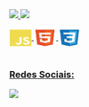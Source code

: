  <div>
   <a href="https://github.com/felipe-int">
   <img height="180em" src="https://github-readme-stats.vercel.app/api?username=felipe-int&show_icons=true&theme=synthwave"&include_all_commits=true&count_private=true"/>
   <img height="180em" src="https://github-readme-stats.vercel.app/api/top-langs/?username=felipe-int&layout=compact&langs_count=6&theme=synthwave"/>

</div>
<div style="display: inline_block"><br>
  <img align="center" alt="Js" height="30" width="40" src="https://raw.githubusercontent.com/devicons/devicon/master/icons/javascript/javascript-plain.svg">
  <img align="center" alt="HTML" height="30" width="40" src="https://raw.githubusercontent.com/devicons/devicon/master/icons/html5/html5-original.svg">
  <img align="center" alt="CSS" height="30" width="40" src="https://raw.githubusercontent.com/devicons/devicon/master/icons/css3/css3-original.svg">
</div>
 
 <br>
 
  ### Redes Sociais:
 
<div> 
  <a href="https://www.instagram.com/feinteraminensee/" target="_blank"><img src="https://img.shields.io/badge/-Instagram-%23E4405F?style=for-the-badge&logo=instagram&logoColor=white" target="_blank"></a>
 
   <!-- ![Snake animation](https://github.com/felipe-int/felipe-int/blob/output/github-contribution-grid-snake.svg) -->

</div>
